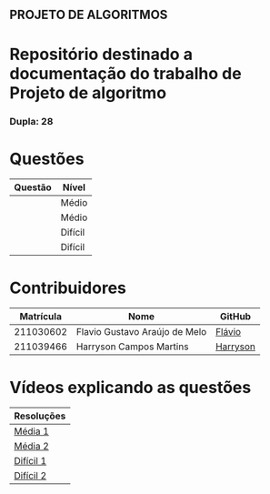 ## PROJETO DE ALGORITMOS

# Repositório destinado a documentação do trabalho de Projeto de algoritmo

### Dupla: 28

# Questões

<center>

</head>
<body>

<table>
    <thead>
        <tr>
            <th>Questão</th>
            <th>Nível</th>
        </tr>
    </thead>
    <tbody>
        <tr>
            <td><a href="" target="_blank"></td>
            <td>Médio</td>
        <tr>
            <td><a href="" target="_blank"></td>
            <td>Médio</td>
        </tr>
        </tr>
        <tr>
            <td><a href="https://leetcode.com/problems/median-of-two-sorted-arrays/" target="_blank"></td>
            <td>Difícil</td>
        </tr>
        <tr>
            <td><a href="" target="_blank"></td>
            <td>Difícil</td>
        </tr>
    </tbody>
</table>

</body>
</html>

</center>

# Contribuidores

<center>

</head>
<body>

<table>
    <thead>
        <tr>
            <th>Matrícula</th>
            <th>Nome</th>
            <th>GitHub</th>
        </tr>
    </thead>
    <tbody>
        <tr>
            <td>211030602</td>
            <td>Flavio Gustavo Araújo de Melo</td>
            <td><a href="https://github.com/flavioovatsug" target="_blank">Flávio</a></td>
        </tr>
        <tr>
            <td>211039466</td>
            <td>Harryson Campos Martins</td>
            <td><a href="https://github.com/harry-cmartin" target="_blank">Harryson</a></td>
        </tr>
    </tbody>
</table>

</body>
</html>

</center>

# Vídeos explicando as questões


</head>
<body>

<table>
    <thead>
        <tr>
            <th>Resoluções</th>
        </tr>
    </thead>
    <tbody>
        <tr>
            <td><a href="https://youtu.be/wolblVhifGI" target="_blank">Média 1</a></td>
        </tr>
        <tr>
            <td><a href="" target="_blank">Média 2</a></td>
        </tr>
        <tr>
            <td><a href="https://youtu.be/1aJr32nAzII" target="_blank">Difícil 1</a></td>
        </tr>
        <tr>
            <td><a href="link_do_video" target="_blank">Difícil 2</a></td>
        </tr>
    </tbody>
</table>

</body>
</html>